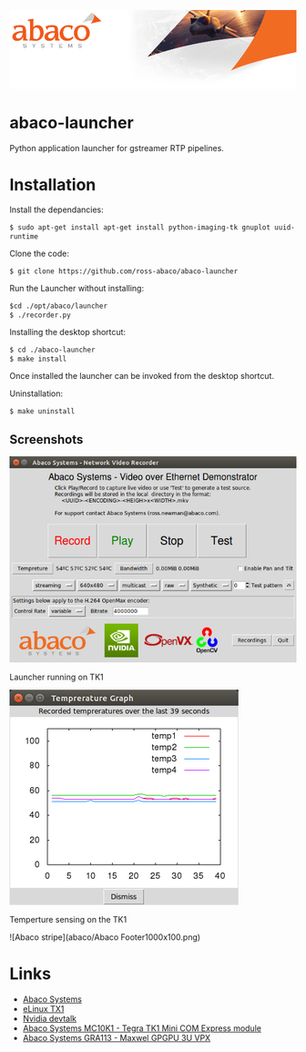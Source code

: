 ![Abaco stripe](abaco/Abaco_background-1000x275.png)

# abaco-launcher
Python application launcher for gstreamer RTP pipelines.
# Installation
Install the dependancies:

    $ sudo apt-get install apt-get install python-imaging-tk gnuplot uuid-runtime
Clone the code:

    $ git clone https://github.com/ross-abaco/abaco-launcher
Run the Launcher without installing:

    $cd ./opt/abaco/launcher
    $ ./recorder.py
Installing the desktop shortcut:

    $ cd ./abaco-launcher
    $ make install
Once installed the launcher can be invoked from the desktop shortcut.
   
Uninstallation:

    $ make uninstall
## Screenshots
![Launcher screenshot](abaco/Abaco-launcher01.png)

Launcher running on TK1

![Temp sensing](abaco/Abaco-launcher02.png)

Temperture sensing on the TK1

![Abaco stripe](abaco/Abaco Footer1000x100.png)

# Links
* [Abaco Systems](http://abaco.com)
* [eLinux TX1](http://elinux.org/Jetson_TX1)
* [Nvidia devtalk](https://devtalk.nvidia.com/default/board/164/)
* [Abaco Systems MC10K1 - Tegra TK1 Mini COM Express module](https://www.abaco.com/products/mcom10-k1-mini-com-express)
* [Abaco Systems GRA113 - Maxwel GPGPU 3U VPX](https://www.abaco.com/products/gra113-graphics-board)
